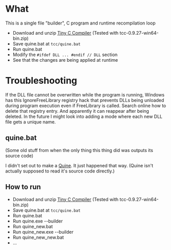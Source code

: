 # What
This is a single file "builder", C program and runtime recompilation loop
* Download and unzip [Tiny C Compiler](http://download.savannah.gnu.org/releases/tinycc/) (Tested with tcc-0.9.27-win64-bin.zip)
* Save quine.bat at `tcc/quine.bat`
* Run quine.bat
* Modify the `#ifdef DLL ... #endif // DLL` section
* See that the changes are being applied at runtime

# Troubleshooting
If the DLL file cannot be overwritten while the program is running, Windows has this IgnoreFreeLibrary registry hack that prevents DLLs being unloaded during program execution even if FreeLibrary is called. Search online how to delete that registry entry. And apparently it can reappear after being deleted. In the future I might look into adding a mode where each new DLL file gets a unique name.


## quine.bat
(Some old stuff from when the only thing this thing did was outputs its source code)

I didn't set out to make a [Quine](https://en.wikipedia.org/wiki/Quine_(computing)). It just happened that way. (Quine isn't actually supposed to read it's source code directly.)

## How to run
* Download and unzip [Tiny C Compiler](http://download.savannah.gnu.org/releases/tinycc/) (Tested with tcc-0.9.27-win64-bin.zip)
* Save quine.bat at `tcc/quine.bat`
* Run quine.bat
* Run quine.exe --builder
* Run quine_new.bat
* Run quine_new.exe --builder
* Run quine_new_new.bat
* ...
